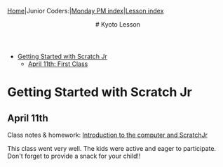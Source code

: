 [Home](https://kyoto-lesson.github.io/)|Junior Coders:|[Monday PM index](../monday_pm)|[Lesson index](../lessons)

<header>
# Kyoto Lesson
</header>

* [Getting Started with Scratch Jr](#getting-started-with-scratch-jr)
    * [April 11th: First Class](#april-11th-first-class)


# Getting Started with Scratch Jr

## April 11th

Class notes & homework: [Introduction to the computer and ScratchJr](../lessons/jc_a_001.html)

This class went very well. The kids were active and eager to participate. Don't forget to provide a snack for your child!!

